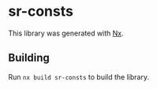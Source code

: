 # sr-consts

This library was generated with [Nx](https://nx.dev).

## Building

Run `nx build sr-consts` to build the library.

